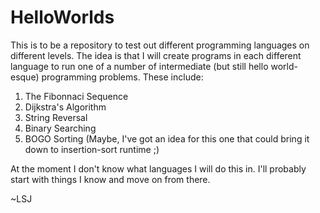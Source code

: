 # HelloWorlds

This is to be a repository to test out different programming languages on different levels. The idea is that I will create programs in each different language to run one of a number of intermediate (but still hello world-esque) programming problems. These include:

1. The Fibonnaci Sequence
2. Dijkstra's Algorithm
3. String Reversal
4. Binary Searching
5. BOGO Sorting (Maybe, I've got an idea for this one that could bring it down to insertion-sort runtime ;)

At the moment I don't know what languages I will do this in. I'll probably start with things I know and move on from there.

~LSJ
